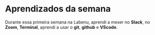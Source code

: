 # Aprendizados da semana

Durante essa primeira semana na Labenu, aprendi a mexer no **Slack**, no **Zoom**, **Terminal**, aprendi a usar o **git**, **github** e **VScode**.